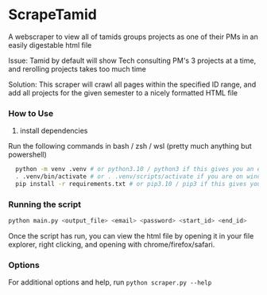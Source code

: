 # ScrapeTamid
A webscraper to view all of tamids groups projects as one of their PMs in an easily digestable html file

Issue: Tamid by default will show Tech consulting PM's 3 projects at a time, and rerolling projects takes too much time

Solution: This scraper will crawl all pages within the specified ID range, and add all projects for the given semester to a nicely formatted HTML file

### How to Use

1. install dependencies

Run the following commands in bash / zsh / wsl (pretty much anything but powershell)
``` bash
  python -m venv .venv # or python3.10 / python3 if this gives you an error
  . .venv/bin/activate # or . .venv/scripts/activate if you are on windows
  pip install -r requirements.txt # or pip3.10 / pip3 if this gives you an error
```

### Running the script
``` bash
python main.py <output_file> <email> <password> <start_id> <end_id>
```

Once the script has run, you can view the html file by opening it in your file explorer, right clicking, and opening with chrome/firefox/safari.

### Options
For additional options and help, run `python scraper.py --help`

